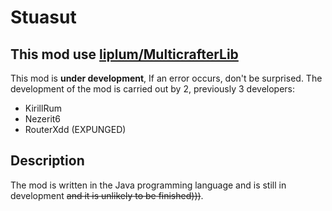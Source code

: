 # **Stuasut**
## **This mod use [liplum/MulticrafterLib](https://github.com/liplum/MultiCrafterLib)**
This mod is __under development__, If an error occurs, don't be surprised.
The development of the mod is carried out by 2, previously 3 developers:
- KirillRum
- Nezerit6
- RouterXdd (EXPUNGED)

## Description
The mod is written in the Java programming language and is still in development ~~and it is unlikely to be finished)))~~.
